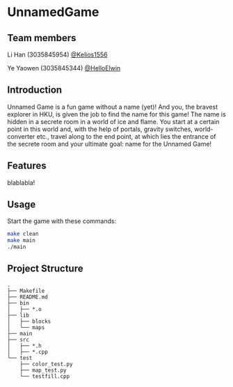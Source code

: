 # UnnamedGame

## Team members

Li Han (3035845954) [@Kelios1556](https://github.com/Kelios1556)

Ye Yaowen (3035845344) [@HelloElwin](https://github.com/HelloElwin)

## Introduction

Unnamed Game is a fun game without a name (yet)! And you, the bravest explorer in HKU, is given the job to find the name for this game! The name is hidden in a secrete room in a world of ice and flame. You start at a certain point in this world and, with the help of portals, gravity switches, world-converter etc., travel along to the end point, at which lies the entrance of the secrete room and your ultimate goal: name for the Unnamed Game!

## Features

blablabla!

## Usage

Start the game with these commands:

```bash
make clean
make main
./main
```

## Project Structure

```
.
├── Makefile
├── README.md
├── bin
│   ├── *.o
├── lib
│   ├── blocks
│   └── maps
├── main
├── src
│   ├── *.h
│   ├── *.cpp
└── test
    ├── color_test.py
    ├── map_test.py
    └── testfill.cpp
```
